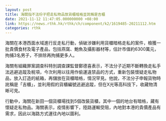 ```yaml
---
layout: post
title: 海關指不法份子把走私物品放貨櫃暗格並訛稱是吉櫃
date: 2021-11-12 11:47:05.000000000 +08:00
link: https://news.rthk.hk/rthk/ch/component/k2/1619485-20211112.htm
categories: rthk
---
```


海關在本港西面水域進行反走私行動，偵破涉嫌利用貨櫃暗格走私的案件，檢獲一批貴價食材及電子產品，包括燕窩、鮑魚及攝影器材等，估計市值約6300萬元，拘捕3名男子，不排除再拘捕更多人。

海關有組織罪案調查科特別調查課監督鄭德喜表示，不法分子近期不斷轉換走私手法逃避追蹤及稅項，今次利用以往用作偷運違禁品的方式，重新包裝懷疑走私物品，放入訂造的紙箱，再儲放在貨櫃暗格，情況罕見。他說，不法分子申報貨物時訛稱是「吉櫃」，並利用假的貨櫃編號逃避追蹤，但在X光等高科技下，收藏物清晰可見。

行動中，海關在新田一個貨櫃場找到5個改裝貨櫃，其中一個的地台有暗格，藏有懷疑走私物品。海關表示，疫情影響下，陸路運輸受阻，內地對本港的貴價產品有需求，因此以海路方式運往內地以圖利。
